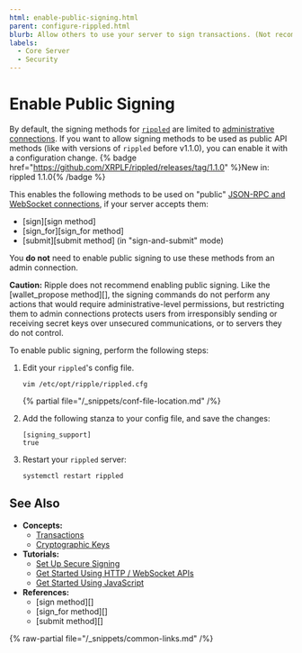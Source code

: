 ```yaml
---
html: enable-public-signing.html
parent: configure-rippled.html
blurb: Allow others to use your server to sign transactions. (Not recommended)
labels:
  - Core Server
  - Security
---
```

# Enable Public Signing

By default, the signing methods for [`rippled`](../../concepts/networks-and-servers/index.md) are limited to [administrative connections](../../references/http-websocket-apis/admin-api-methods/index.md). If you want to allow signing methods to be used as public API methods (like with versions of `rippled` before v1.1.0), you can enable it with a configuration change. {% badge href="https://github.com/XRPLF/rippled/releases/tag/1.1.0" %}New in: rippled 1.1.0{% /badge %}

This enables the following methods to be used on "public" [JSON-RPC and WebSocket connections](../../tutorials/get-started/get-started-using-http-websocket-apis.md), if your server accepts them:

- [sign][sign method]
- [sign_for][sign_for method]
- [submit][submit method] (in "sign-and-submit" mode)

You **do not** need to enable public signing to use these methods from an admin connection.

**Caution:** Ripple does not recommend enabling public signing. Like the [wallet_propose method][], the signing commands do not perform any actions that would require administrative-level permissions, but restricting them to admin connections protects users from irresponsibly sending or receiving secret keys over unsecured communications, or to servers they do not control.

To enable public signing, perform the following steps:

1. Edit your `rippled`'s config file.

    ```
    vim /etc/opt/ripple/rippled.cfg
    ```

    {% partial file="/_snippets/conf-file-location.md" /%}

2. Add the following stanza to your config file, and save the changes:

    ```
    [signing_support]
    true
    ```

3. Restart your `rippled` server:

    ```
    systemctl restart rippled
    ```

## See Also

- **Concepts:**
    - [Transactions](../../concepts/transactions/index.md)
    - [Cryptographic Keys](../../concepts/accounts/cryptographic-keys.md)
- **Tutorials:**
    - [Set Up Secure Signing](../../concepts/transactions/secure-signing.md)
    - [Get Started Using HTTP / WebSocket APIs](../../tutorials/get-started/get-started-using-http-websocket-apis.md)
    - [Get Started Using JavaScript](../../tutorials/get-started/get-started-using-javascript.md)
- **References:**
    - [sign method][]
    - [sign_for method][]
    - [submit method][]

{% raw-partial file="/_snippets/common-links.md" /%}

